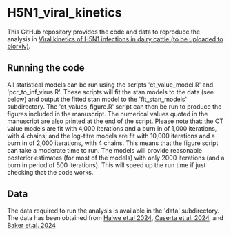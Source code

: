 # H5N1_viral_kinetics

This GitHub repository provides the code and data to reproduce the analysis in [Viral kinetics of H5N1 infections in dairy cattle (to be uploaded to biorxiv)](https://www.biorxiv.org).

## Running the code
All statistical models can be run using the scripts 'ct_value_model.R' and 'pcr_to_inf_virus.R'. These scripts will fit the stan models to the data (see below) and output the fitted stan model to the 'fit_stan_models' subdirectory. The 'ct_values_figure.R' script can then be run to produce the figures included in the manuscript. The numerical values quoted in the manuscript are also printed at the end of the script. Please note that: the CT value models are fit with 4,000 iterations and a burn in of 1,000 iterations, with 4 chains; and the log-titre models are fit with 10,000 iterations and a burn in of 2,000 iterations, with 4 chains. This means that the figure script can take a moderate time to run. The models will provide reasonable posterior estimates (for most of the models) with only 2000 iterations (and a burn in period of 500 iterations). This will speed up the run time if just checking that the code works.



## Data
The data required to run the analysis is available in the 'data' subdirectory. The data has been obtained from [Halwe et.al 2024](https://www.nature.com/articles/s41586-024-08063-y), [Caserta et.al. 2024](https://www.nature.com/articles/s41586-024-07849-4), and [Baker et.al. 2024](https://www.nature.com/articles/s41586-024-08166-6)
